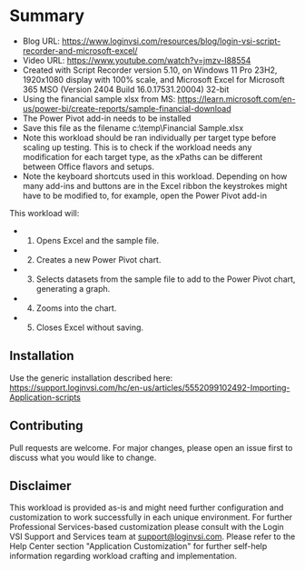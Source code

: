 # Summary

* Blog URL: https://www.loginvsi.com/resources/blog/login-vsi-script-recorder-and-microsoft-excel/
* Video URL: https://www.youtube.com/watch?v=jmzv-I88554
* Created with Script Recorder version 5.10, on Windows 11 Pro 23H2, 1920x1080 display with 100% scale, and Microsoft Excel for Microsoft 365 MSO (Version 2404 Build 16.0.17531.20004) 32-bit 
* Using the financial sample xlsx from MS: https://learn.microsoft.com/en-us/power-bi/create-reports/sample-financial-download
* The Power Pivot add-in needs to be installed
* Save this file as the filename c:\temp\Financial Sample.xlsx
* Note this workload should be ran individually per target type before scaling up testing. This is to check if the workload needs any modification for each target type, as the xPaths can be different between Office flavors and setups.
* Note the keyboard shortcuts used in this workload. Depending on how many add-ins and buttons are in the Excel ribbon the keystrokes might have to be modified to, for example, open the Power Pivot add-in

This workload will:
* 1. Opens Excel and the sample file.
* 2. Creates a new Power Pivot chart.
* 3. Selects datasets from the sample file to add to the Power Pivot chart, generating a graph.
* 4. Zooms into the chart.
* 5. Closes Excel without saving.

## Installation

Use the generic installation described here:
https://support.loginvsi.com/hc/en-us/articles/5552099102492-Importing-Application-scripts

## Contributing
Pull requests are welcome. For major changes, please open an issue first to discuss what you would like to change.

## Disclaimer
This workload is provided as-is and might need further configuration and customization to work successfully in each unique environment. For further Professional Services-based customization please consult with the Login VSI Support and Services team at support@loginvsi.com. Please refer to the Help Center section "Application Customization" for further self-help information regarding workload crafting and implementation.
